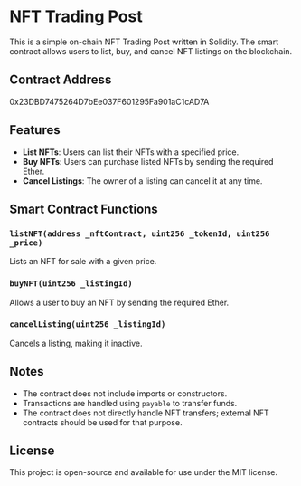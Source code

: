 # NFT Trading Post

This is a simple on-chain NFT Trading Post written in Solidity. The smart contract allows users to list, buy, and cancel NFT listings on the blockchain.

## Contract Address
0x23DBD7475264D7bEe037F601295Fa901aC1cAD7A

## Features
- **List NFTs**: Users can list their NFTs with a specified price.
- **Buy NFTs**: Users can purchase listed NFTs by sending the required Ether.
- **Cancel Listings**: The owner of a listing can cancel it at any time.

## Smart Contract Functions

### `listNFT(address _nftContract, uint256 _tokenId, uint256 _price)`
Lists an NFT for sale with a given price.

### `buyNFT(uint256 _listingId)`
Allows a user to buy an NFT by sending the required Ether.

### `cancelListing(uint256 _listingId)`
Cancels a listing, making it inactive.

## Notes
- The contract does not include imports or constructors.
- Transactions are handled using `payable` to transfer funds.
- The contract does not directly handle NFT transfers; external NFT contracts should be used for that purpose.

## License
This project is open-source and available for use under the MIT license.

